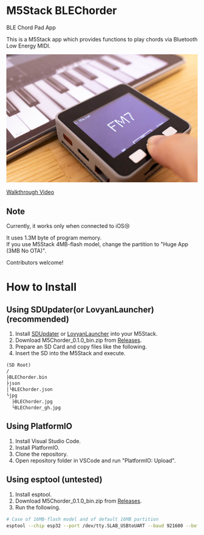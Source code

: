 # M5Stack BLEChorder
BLE Chord Pad App

This is a M5Stack app which provides functions to play chords via Bluetooth Low Energy MIDI.

[![photo](images/1.thumb.jpg)](images/1.jpg)

[Walkthrough Video](https://youtu.be/04s6wCNV70E)

## Note
Currently, it works only when connected to iOS😢   

It uses 1.3M byte of program memory.  
If you use M5Stack 4MB-flash model, change the partition to "Huge App (3MB No OTA)".

Contributors welcome!

# How to Install

## Using SDUpdater(or LovyanLauncher) (recommended)
1. Install [SDUpdater](https://github.com/tobozo/M5Stack-SD-Updater) or [LovyanLauncher](https://github.com/lovyan03/M5Stack_LovyanLauncher) into your M5Stack.
2. Download M5Chorder_0.1.0_bin.zip from [Releases](https://github.com/wararyo/M5Chorder/releases).
3. Prepare an SD Card and copy files like the following.
4. Insert the SD into the M5Stack and execute.

```
(SD Root)
/
├BLEChorder.bin
├json
│└BLEChorder.json
└jpg
  ├BLEChorder.jpg
  └BLEChorder_gh.jpg
```

## Using PlatformIO
1. Install Visual Studio Code.
2. Install PlatformIO.
3. Clone the repository.
4. Open repository folder in VSCode and run "PlatformIO: Upload".

## Using esptool (untested)
1. Install esptool.
2. Download M5Chorder_0.1.0_bin.zip from [Releases](https://github.com/wararyo/M5Chorder/releases).
3. Run the following.

``` sh
# Case of 16MB-flash model and of default 16MB partition
esptool --chip esp32 --port /dev/tty.SLAB_USBtoUART --baud 921600 --before default_reset --after hard_reset write_flash -z --flash_freq 40m 0x10000 BLEChorder.bin
```
